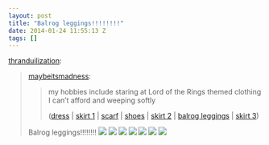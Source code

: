 ```yaml
---
layout: post
title: "Balrog leggings!!!!!!!!"
date: 2014-01-24 11:55:13 Z
tags: []
---
```

[thranduilization](http://thranduilization.tumblr.com/post/73680218355/maybeitsmadness-my-hobbies-include-staring-at):

> [maybeitsmadness](http://maybeitsmadness.tumblr.com/post/60861275681/my-hobbies-include-staring-at-lord-of-the-rings):
> 
> > my hobbies include staring at Lord of the Rings themed clothing I can’t afford and weeping softly
> > 
> > ([dress](http://blackmilkclothing.com/collections/middle-earth/products/maps-2-dress) | [skirt 1](http://www.etsy.com/listing/120159207/hobbit-lord-of-the-rings-hobbit-girl?ref=shop_home_active) | [scarf](http://www.etsy.com/listing/122908300/lord-of-the-rings-middle-earth-infinity?ref=shop_home_active) | [shoes](http://www.etsy.com/listing/109046899/custom-made-lord-of-the-rings-shoes?ref=sr_gallery_28&ga_search_query=lord+of+the+rings&ga_view_type=gallery&ga_ship_to=ZZ&ga_page=2&ga_search_type=handmade) | [skirt 2](http://www.etsy.com/listing/159283399/lord-of-the-rings-the-hobbit-skirt?ref=sr_gallery_7&ga_search_query=lord+of+the+rings&ga_view_type=gallery&ga_ship_to=ZZ&ga_page=2&ga_search_type=handmade) | [balrog leggings](http://blackmilkclothing.com/collections/middle-earth/products/you-shall-not-pass-leggings) | [skirt 3](http://www.etsy.com/listing/117926009/lord-of-the-rings-skirt-dress-lady-of?ref=shop_home_active))
> 
> Balrog leggings!!!!!!!!
![](/media/2014/01/74376031452_0.jpg)
![](/media/2014/01/74376031452_1.jpg)
![](/media/2014/01/74376031452_2.jpg)
![](/media/2014/01/74376031452_3.jpg)
![](/media/2014/01/74376031452_4.jpg)
![](/media/2014/01/74376031452_5.png)
![](/media/2014/01/74376031452_6.jpg)
